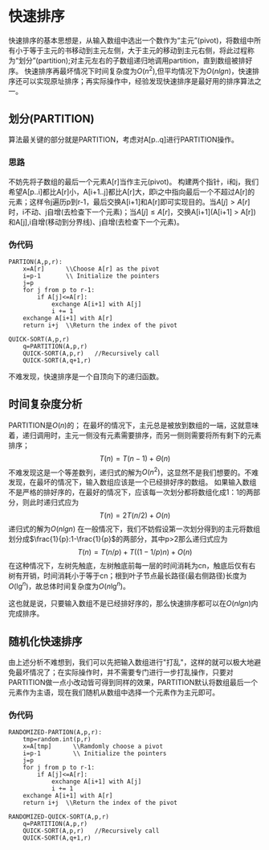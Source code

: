 # 快速排序
快速排序的基本思想是，从输入数组中选出一个数作为“主元”(pivot)，将数组中所有小于等于主元的书移动到主元左侧，大于主元的移动到主元右侧，将此过程称为“划分”(partition);对主元左右的子数组递归地调用partition，直到数组被排好序。
快速排序再最坏情况下时间复杂度为$O(n^2)$,但平均情况下为$O(nlgn)$，快速排序还可以实现原址排序；再实际操作中，经验发现快速排序是最好用的排序算法之一。
## 划分(PARTITION)
算法最关键的部分就是PARTITION，考虑对A[p..q]进行PARTITION操作。
### 思路
不妨先将子数组的最后一个元素A[r]当作主元(pivot)。
构建两个指针，i和j，我们希望A[p..i]都比A[r]小，A[i+1..j]都比A[r]大，即i之中指向最后一个不超过A[r]的元素；这样令j遍历p到r-1，最后交换A[i+1]和A[r]即可实现目的。当$A[j] > A[r]$时，i不动、j自增(去检查下一个元素)；当$A[j] \leq A[r]$，交换A\[i+1](A[i+1] > A[r])和A[j],i自增(移动到分界线)、j自增(去检查下一个元素)。
### 伪代码
```plaintext{.line-nubers}
PARTION(A,p,r):
    x=A[r]      \\Choose A[r] as the pivot
    i=p-1       \\ Initialize the pointers
    j=p
    for j from p to r-1:
        if A[j]<=A[r]:
            exchange A[i+1] with A[j]
            i += 1
    exchange A[i+1] with A[r]
    return i+j  \\Return the index of the pivot

QUICK-SORT(A,p,r)
    q=PARTITION(A,p,r)
    QUICK-SORT(A,p,r)   //Recursively call
    QUICK-SORT(A,q+1,r)
```
不难发现，快速排序是一个自顶向下的递归函数。

## 时间复杂度分析
PARTITION是$O(n)$的；
在最坏的情况下，主元总是被放到数组的一端，这就意味着，递归调用时，主元一侧没有元素需要排序，而另一侧则需要将所有剩下的元素排序；$$T(n)=T(n-1)+\Theta(n)$$
不难发现这是一个等差数列，递归式的解为$O(n^2)$，这显然不是我们想要的。不难发现，在最坏的情况下，输入数组应该是一个已经排好序的数组。
如果输入数组不是严格的排好序的，在最好的情况下，应该每一次划分都将数组化成1：1的两部分，则此时递归式应为
$$T(n)=2T(n/2)+O(n)$$
递归式的解为$O(nlgn)$
在一般情况下，我们不妨假设第一次划分得到的主元将数组划分成$\frac{1}{p}:1-\frac{1}{p}$的两部分，其中p>2那么递归式应为
$$T(n)=T(n/p)+T((1-1/p)n)+O(n)$$
在这种情况下，左树先触底，左树触底前每一层的时间消耗为cn，触底后仅有右树有开销，时间消耗小于等于cn；根到叶子节点最长路径(最右侧路径)长度为$O(\lg^n)$，故总体时间复杂度为$O(n\lg^n)$。

这也就是说，只要输入数组不是已经排好序的，那么快速排序都可以在$O(nlgn)$内完成排序。

## 随机化快速排序
由上述分析不难想到，我们可以先把输入数组进行"打乱"，这样的就可以极大地避免最坏情况了；在实际操作时，并不需要专门进行一步打乱操作，只要对PARTITION做一点小改动皆可得到同样的效果，PARTITION默认将数组最后一个元素作为主语，现在我们随机从数组中选择一个元素作为主元即可。

### 伪代码
```plaintext{.line-numbers}
RANDOMIZED-PARTION(A,p,r):
    tmp=random.int(p,r)
    x=A[tmp]      \\Ramdomly choose a pivot
    i=p-1         \\ Initialize the pointers
    j=p
    for j from p to r-1:
        if A[j]<=A[r]:
            exchange A[i+1] with A[j]
            i += 1
    exchange A[i+1] with A[r]
    return i+j  \\Return the index of the pivot

RANDOMIZED-QUICK-SORT(A,p,r)
    q=PARTITION(A,p,r)
    QUICK-SORT(A,p,r)   //Recursively call
    QUICK-SORT(A,q+1,r)
```